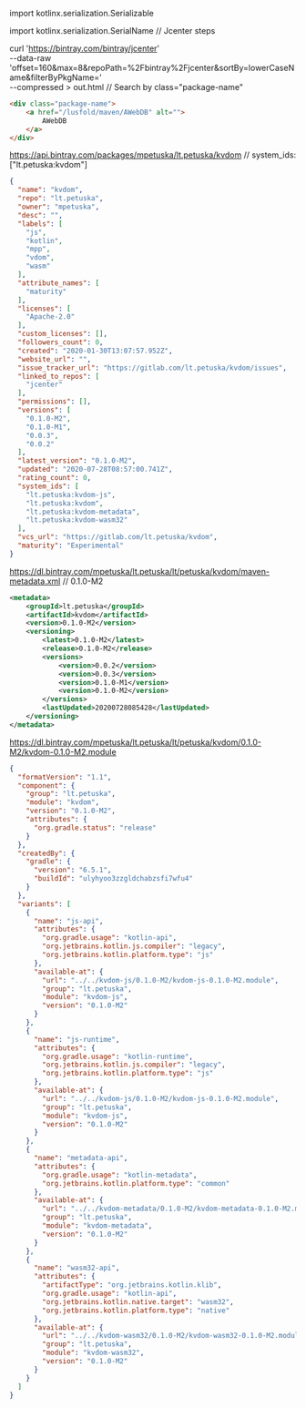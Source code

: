 
import kotlinx.serialization.Serializable

import kotlinx.serialization.SerialName
// Jcenter steps

curl 'https://bintray.com/bintray/jcenter' \
  --data-raw 'offset=160&max=8&repoPath=%2Fbintray%2Fjcenter&sortBy=lowerCaseName&filterByPkgName=' \
  --compressed > out.html // Search by class="package-name"
```html
<div class="package-name">
    <a href="/lusfold/maven/AWebDB" alt="">
        AWebDB
    </a>
</div>   
```

https://api.bintray.com/packages/mpetuska/lt.petuska/kvdom // system_ids: ["lt.petuska:kvdom"]
```json
{
  "name": "kvdom",
  "repo": "lt.petuska",
  "owner": "mpetuska",
  "desc": "",
  "labels": [
    "js",
    "kotlin",
    "mpp",
    "vdom",
    "wasm"
  ],
  "attribute_names": [
    "maturity"
  ],
  "licenses": [
    "Apache-2.0"
  ],
  "custom_licenses": [],
  "followers_count": 0,
  "created": "2020-01-30T13:07:57.952Z",
  "website_url": "",
  "issue_tracker_url": "https://gitlab.com/lt.petuska/kvdom/issues",
  "linked_to_repos": [
    "jcenter"
  ],
  "permissions": [],
  "versions": [
    "0.1.0-M2",
    "0.1.0-M1",
    "0.0.3",
    "0.0.2"
  ],
  "latest_version": "0.1.0-M2",
  "updated": "2020-07-28T08:57:00.741Z",
  "rating_count": 0,
  "system_ids": [
    "lt.petuska:kvdom-js",
    "lt.petuska:kvdom",
    "lt.petuska:kvdom-metadata",
    "lt.petuska:kvdom-wasm32"
  ],
  "vcs_url": "https://gitlab.com/lt.petuska/kvdom",
  "maturity": "Experimental"
}
```

https://dl.bintray.com/mpetuska/lt.petuska/lt/petuska/kvdom/maven-metadata.xml // <version>0.1.0-M2</version>
```xml
<metadata>
    <groupId>lt.petuska</groupId>
    <artifactId>kvdom</artifactId>
    <version>0.1.0-M2</version>
    <versioning>
        <latest>0.1.0-M2</latest>
        <release>0.1.0-M2</release>
        <versions>
            <version>0.0.2</version>
            <version>0.0.3</version>
            <version>0.1.0-M1</version>
            <version>0.1.0-M2</version>
        </versions>
        <lastUpdated>20200728085428</lastUpdated>
    </versioning>
</metadata>
```

https://dl.bintray.com/mpetuska/lt.petuska/lt/petuska/kvdom/0.1.0-M2/kvdom-0.1.0-M2.module
```json
{
  "formatVersion": "1.1",
  "component": {
    "group": "lt.petuska",
    "module": "kvdom",
    "version": "0.1.0-M2",
    "attributes": {
      "org.gradle.status": "release"
    }
  },
  "createdBy": {
    "gradle": {
      "version": "6.5.1",
      "buildId": "ulyhyoo3zzgldchabzsfi7wfu4"
    }
  },
  "variants": [
    {
      "name": "js-api",
      "attributes": {
        "org.gradle.usage": "kotlin-api",
        "org.jetbrains.kotlin.js.compiler": "legacy",
        "org.jetbrains.kotlin.platform.type": "js"
      },
      "available-at": {
        "url": "../../kvdom-js/0.1.0-M2/kvdom-js-0.1.0-M2.module",
        "group": "lt.petuska",
        "module": "kvdom-js",
        "version": "0.1.0-M2"
      }
    },
    {
      "name": "js-runtime",
      "attributes": {
        "org.gradle.usage": "kotlin-runtime",
        "org.jetbrains.kotlin.js.compiler": "legacy",
        "org.jetbrains.kotlin.platform.type": "js"
      },
      "available-at": {
        "url": "../../kvdom-js/0.1.0-M2/kvdom-js-0.1.0-M2.module",
        "group": "lt.petuska",
        "module": "kvdom-js",
        "version": "0.1.0-M2"
      }
    },
    {
      "name": "metadata-api",
      "attributes": {
        "org.gradle.usage": "kotlin-metadata",
        "org.jetbrains.kotlin.platform.type": "common"
      },
      "available-at": {
        "url": "../../kvdom-metadata/0.1.0-M2/kvdom-metadata-0.1.0-M2.module",
        "group": "lt.petuska",
        "module": "kvdom-metadata",
        "version": "0.1.0-M2"
      }
    },
    {
      "name": "wasm32-api",
      "attributes": {
        "artifactType": "org.jetbrains.kotlin.klib",
        "org.gradle.usage": "kotlin-api",
        "org.jetbrains.kotlin.native.target": "wasm32",
        "org.jetbrains.kotlin.platform.type": "native"
      },
      "available-at": {
        "url": "../../kvdom-wasm32/0.1.0-M2/kvdom-wasm32-0.1.0-M2.module",
        "group": "lt.petuska",
        "module": "kvdom-wasm32",
        "version": "0.1.0-M2"
      }
    }
  ]
}
```

